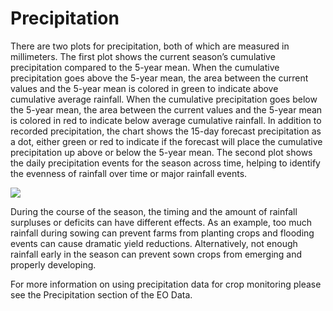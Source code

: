 # Precipitation

There are two plots for precipitation, both of which are measured in millimeters. The first 
plot shows the current season’s cumulative precipitation compared to the 5-year mean. When the 
cumulative precipitation goes above the 5-year mean, the area between the current values and 
the 5-year mean is colored in green to indicate above cumulative average rainfall. When the 
cumulative precipitation goes below the 5-year mean, the area between the current values and 
the 5-year mean is colored in red to indicate below average cumulative rainfall. In addition 
to recorded precipitation, the chart shows the 15-day forecast precipitation as a dot, either 
green or red to indicate if the forecast will place the cumulative precipitation up above or 
below the 5-year mean. The second plot shows the daily precipitation events for the season 
across time, helping to identify the evenness of rainfall over time or major rainfall events.

![](images/precipitation.jpg)

During the course of the season, the timing and the amount of rainfall surpluses or deficits can 
have different effects. As an example, too much rainfall during sowing can prevent farms from 
planting crops and flooding events can cause dramatic yield reductions. Alternatively, not enough 
rainfall early in the season can prevent sown crops from emerging and properly developing.

For more information on using precipitation data for crop monitoring please see the Precipitation 
section of the EO Data.